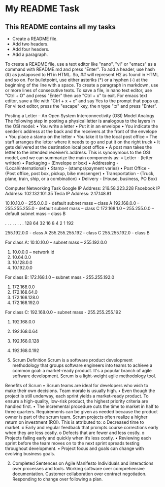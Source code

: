 # My README Task

## This README contains all my tasks

* Create a README file.
* Add two headers. 
* Add four headers.
* Add a paragraph.

To create a README file, use a text editor like "nano", "vi" or "emacs" as a command with README.md and press "Enter". To add a header, use hash (#) as justaposed to H1 in HTML. So, ## will represent H2 as found in HTML and so on. For bulletpoint, use either asteriks (*) or a hyphen (-) at the beginning of the line with a space. To create a paragraph in markdown, use or more lines of consecutive texts. To save a file, in nano text editor, use "Ctrl + O" and press "Enter" then use "Ctrl + x" to exit. For emacs text editor, save a file with "Ctrl + x + c" and say Yes to the prompt that pops up. For vi text editor, press the "escape" key, the n type ":x" and press "Enter".

Posting a Letter – An Open System Interconnectivity (OSI) Model Analogy
The following step in posting a physical letter is analogous to the layers in the OSI model:
•	 You write a letter
•	Put it in an envelope
•	You indicate the sender’s address at the back and the receivers at the front of the envelope
•	 You place a stamp on the letter
•	You take it to the local post office
•	The staff arranges the letter where it needs to go and put it on the right truck
•	It gets delivered at the destination local post office
•	A post man takes the letter to the intended receiver’s address.
This is synonymous to the OSI model, and we can summarize the main components as:
•	Letter		- (letter written)
•	Packaging	- (Envelope or box)
•	Addressing	- (Local/international)
•	Stamp		- (stamps/payment varies)
•	Post Office	- (Post office, post box, pickup, bike messenger)
•	Transportation	- (Truck, plane, train, ship, or a combination)
•	Delivery	- (House, business, PO Box)

Computer Networking Task
Google IP Address: 216.58.223.228
Facebook IP Address: 102.132.101.35
Tesla IP Address: 2.17.148.81

10.10.10.0 – 255.0.0.0 - default subnet mass – class A
192.168.0.0 – 255.255.255.0 - default subnet mass – class C
172.168.1.0 – 255.255.0.0 – default subnet mass – class B

.           .        .       .       .     .     .    .
128    64     32   16     8    4    2   1
192

255.192.0.0	  - class A
255.255.255.192 - class C
255.255.192.0 	  - class B

For class A: 10.10.10.0 – subnet mass – 255.192.0.0						
1.	10.0.0.0 – network id
2.	10.64.0.0
3.	10.128.0.0
4.	10.192.0.0

For class B: 172.168.1.0 – subnet mass - 255.255.192.0
1.	172.168.0.0
2.	172.168.64.0
3.	172.168.128.0
4.	172.168.192.0

For class C: 192.168.0.0 – subnet mass - 255.255.255.192
1.	192.168.0.0
2.	192.168.0.64
3.	192.168.0.128
4.	192.168.0.192


1.	Scrum Definition
Scrum is a software product development methodology that groups software engineers into teams to achieve a common goal: a market-ready product. It's a popular branch of agile software development. Scrum is a light-weight agile methodology tool. 


Benefits of Scrum
•	Scrum teams are ideal for developers who wish to make their own decisions. Team morale is usually high.
•	Even though the project is still underway, each sprint yields a market-ready product. To ensure a high-quality, low-risk product, the highest priority criteria are handled first.
•	The incremental procedure cuts the time to market in half to three quarters. Requirements can be given as needed because the product owner is part of the scrum team. Scrum projects often realize a higher return on investment (ROI). This is attributed to:
o	Decreased time to market.
o	Early and regular feedback that prompts course corrections early when they are less costly.
o	Defects that are fewer and less costly.
o	Projects failing early and quickly when it’s less costly.
•	Reviewing each sprint before the team moves on to the next sprint spreads testing throughout development.
•	Project focus and goals can change with evolving business goals.

2.	Completed Sentences on Agile Manifesto
Individuals and interactions over processes and tools.
Working software over comprehensive documentation.
Customer collaboration over contract negotiation.
Responding to change over following a plan.
